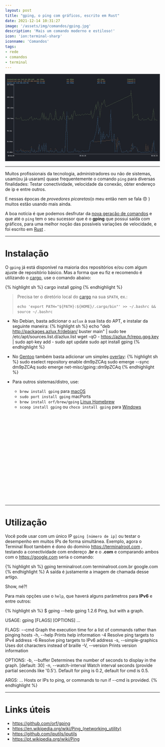 ```yaml
---
layout: post
title: "gping, o ping com gráficos, escrito em Rust"
date: 2021-12-14 10:31:27
image: '/assets/img/comandos/gping.jpg'
description: 'Mais um comando moderno e estiloso!'
icon: 'ion:terminal-sharp'
iconname: 'Comandos'
tags:
- rede
- comandos
- terminal
---
```


![gping, o ping com gráficos, escrito em Rust](/assets/img/comandos/gping.jpg)

---

Muitos profissionais da tecnologia, administradores ou não de sistemas, usam(ou já usaram) quase frequentemente o comando `ping` para diversas finalidades: Testar conectividade, velocidade da conexão, obter endereço de ip e entre outros.

E nessas épocas de *provedores picaretas*(o meu então nem se fala 😞 ) muitos estão usando mais ainda. 

A boa notícia é que podemos desfrutar da [nova geração de comandos](https://terminalroot.com.br/2021/08/uma-lista-com-30-alternativas-modernas-para-os-comandos-do-unix.html) e que até o `ping` tem o seu sucessor que é o **gping** que possui saída com gráficos, para uma melhor noção das possíveis variações de velocidade, e foi escrito em [Rust](https://terminalroot.com.br/tags#rust) .


<script async src="https://pagead2.googlesyndication.com/pagead/js/adsbygoogle.js?client=ca-pub-2838251107855362"
     crossorigin="anonymous"></script>
<!-- Games Root -->
<ins class="adsbygoogle"
     style="display:block"
     data-ad-client="ca-pub-2838251107855362"
     data-ad-slot="5351066970"
     data-ad-format="auto"></ins>
<script>
     (adsbygoogle = window.adsbygoogle || []).push({});
</script>

---

# Instalação
O `gping` já está disponível na maioria dos repositórios e/ou com algum ajuste de repositório básico. Mas a forma que eu fiz e recomendo é utilizando o [cargo](https://terminalroot.com.br/2021/07/como-criei-meu-primeiro-programa-em-rust.html), use o comando abaixo:

{% highlight sh %}
cargo install gping
{% endhighlight %}
> Precisa ter o diretório local do [cargo](https://rustup.rs/) na sua `$PATH`, ex.: 
> 
> `echo 'export PATH="${PATH}:${HOME}/.cargo/bin"' >> ~/.bashrc && source ~/.bashrc`

- No Debian, basta adicionar o `azlux` à sua lista do APT, e instalar da seguinte maneira:
{% highlight sh %}
echo "deb http://packages.azlux.fr/debian/ buster main" | sudo tee /etc/apt/sources.list.d/azlux.list
wget -qO - https://azlux.fr/repo.gpg.key | sudo apt-key add -
sudo apt update
sudo apt install gping
{% endhighlight %}

- No [Gentoo](https://terminalroot.com.br/tags#gentoo) também basta adicionar um simples [overlay](https://en.terminalroot.com.br/how-to-install-programs-via-layman-in-gentoo/):
{% highlight sh %}
sudo eselect repository enable dm9pZCAq
sudo emerge --sync dm9pZCAq
sudo emerge net-misc/gping::dm9pZCAq
{% endhighlight %}

- Para outros sistemas/distro, use:
  - `brew install gping` para [macOS](https://terminalroot.com.br/tags#macos) 
  - `sudo port install gping` macPorts
  - `brew install orf/brew/gping` [Linux Homebrew](https://terminalroot.com.br/2021/07/homebrew-o-gerenciador-de-pacotes-do-macos-no-gnu-linux.html)
  - `scoop install gping` ou `choco install gping` para [Windows](https://terminalroot.com.br/tags#windows)


<!-- QUADRADO -->
<script async src="//pagead2.googlesyndication.com/pagead/js/adsbygoogle.js"></script>
<ins class="adsbygoogle"
style="display:inline-block;width:336px;height:280px"
data-ad-client="ca-pub-2838251107855362"
data-ad-slot="5351066970"></ins>
<script>
(adsbygoogle = window.adsbygoogle || []).push({});
</script>

---

# Utilização
Você pode usar com um único IP `gping [número de ip]` ou testar o desempenho em muitos IPs de forma simultânea. Exemplo, agora o Terminal Root também é dono do domínio <https://terminalroot.com> , testando a conectividade com endereço **.br** e o **.com** e comparando ambos com o <https://google.com> seria o comando:

{% highlight sh %}
gping terminalroot.com terminalroot.com.br google.com
{% endhighlight %}
A saída é justamente a imagem de chamada desse artigo.

Show, né?!

Para mais opções use o `help`, que haverá alguns parâmetros para **IPv6** e entre outros:

{% highlight sh %}
$ gping --help
gping 1.2.6
Ping, but with a graph.

USAGE:
    gping [FLAGS] [OPTIONS] <hosts-or-commands>...

FLAGS:
        --cmd                Graph the execution time for a list of commands rather than pinging hosts
    -h, --help               Prints help information
    -4                       Resolve ping targets to IPv4 address
    -6                       Resolve ping targets to IPv6 address
    -s, --simple-graphics    Uses dot characters instead of braille
    -V, --version            Prints version information

OPTIONS:
    -b, --buffer <buffer>                    Determines the number of seconds to display in the graph. [default: 30]
    -n, --watch-interval <watch-interval>    Watch interval seconds (provide partial seconds like '0.5'). Default for
                                             ping is 0.2, default for cmd is 0.5.

ARGS:
    <hosts-or-commands>...    Hosts or IPs to ping, or commands to run if --cmd is provided.
{% endhighlight %}

---

# Links úteis
+ <https://github.com/orf/gping>
+ <https://en.wikipedia.org/wiki/Ping_(networking_utility)>
+ <https://github.com/iputils/iputils>
+ <https://pt.wikipedia.org/wiki/Ping>


